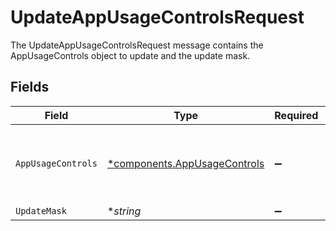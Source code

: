 # UpdateAppUsageControlsRequest

The UpdateAppUsageControlsRequest message contains the AppUsageControls object to update and the update mask.


## Fields

| Field                                                                           | Type                                                                            | Required                                                                        | Description                                                                     |
| ------------------------------------------------------------------------------- | ------------------------------------------------------------------------------- | ------------------------------------------------------------------------------- | ------------------------------------------------------------------------------- |
| `AppUsageControls`                                                              | [*components.AppUsageControls](../../models/components/appusagecontrols.md)     | :heavy_minus_sign:                                                              | The AppUsageControls object describes some peripheral configuration for an app. |
| `UpdateMask`                                                                    | **string*                                                                       | :heavy_minus_sign:                                                              | N/A                                                                             |